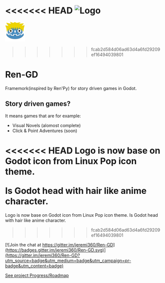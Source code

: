 <<<<<<< HEAD
![Logo](logo.svg)
=======
![Logo](window_icon.png)
>>>>>>> fcab2d584d06ad63d4a6fd29209ef16494039801
# Ren-GD

Framemork(inspired by Ren'Py) for story driven games in Godot.

## Story driven games?
It means games that are for example:
 - Visual Novels (alomost complete)
 - Click & Point Adventures (soon) 

<<<<<<< HEAD
Logo is now base on Godot icon from Linux Pop icon theme.</p>Is Godot head with hair like anime character.
=======
Logo is now base on Godot icon from Linux Pop icon theme.
Is Godot head with hair like anime character.
>>>>>>> fcab2d584d06ad63d4a6fd29209ef16494039801

[![Join the chat at https://gitter.im/jeremi360/Ren-GD](https://badges.gitter.im/jeremi360/Ren-GD.svg)](https://gitter.im/jeremi360/Ren-GD?utm_source=badge&utm_medium=badge&utm_campaign=pr-badge&utm_content=badge)

[See project Progress/Roadmap](https://trello.com/b/DvOLN3Rb/ren-gd)